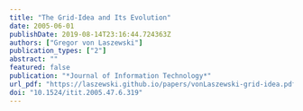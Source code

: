 ```yaml
---
title: "The Grid-Idea and Its Evolution"
date: 2005-06-01
publishDate: 2019-08-14T23:16:44.724363Z
authors: ["Gregor von Laszewski"]
publication_types: ["2"]
abstract: ""
featured: false
publication: "*Journal of Information Technology*"
url_pdf: "https://laszewski.github.io/papers/vonLaszewski-grid-idea.pdf"
doi: "10.1524/itit.2005.47.6.319"
---
```


